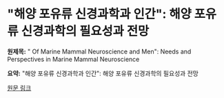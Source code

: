 # "해양 포유류 신경과학과 인간": 해양 포유류 신경과학의 필요성과 전망

**원제목:** " Of Marine Mammal Neuroscience and Men": Needs and Perspectives in Marine Mammal Neuroscience

**요약:** "해양 포유류 신경과학과 인간": 해양 포유류 신경과학의 필요성과 전망

[원문 링크](https://scholar.google.com/scholar_url?url=https://pubmed.ncbi.nlm.nih.gov/40629534/&hl=ko&sa=X&d=3616286909651575764&ei=Dc1xaJ7gNYOuieoPy5rs-A8&scisig=AAZF9b-v72UDuCl3eM2XZQ3_94Ny&oi=scholaralrt&hist=BNQUaiIAAAAJ:16444889702863668414:AAZF9b-BSRuuk59VfwbFCe84iYI_&html=&pos=1&folt=kw-top)
